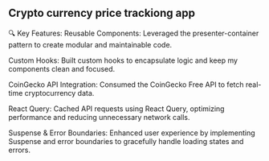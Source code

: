## Crypto currency price trackiong app


🔍 Key Features:
Reusable Components: Leveraged the presenter-container pattern to create modular and maintainable code.

Custom Hooks: Built custom hooks to encapsulate logic and keep my components clean and focused.

CoinGecko API Integration: Consumed the CoinGecko Free API to fetch real-time cryptocurrency data.

React Query: Cached API requests using React Query, optimizing performance and reducing unnecessary network calls.

Suspense & Error Boundaries: Enhanced user experience by implementing Suspense and error boundaries to gracefully handle loading states and errors.

